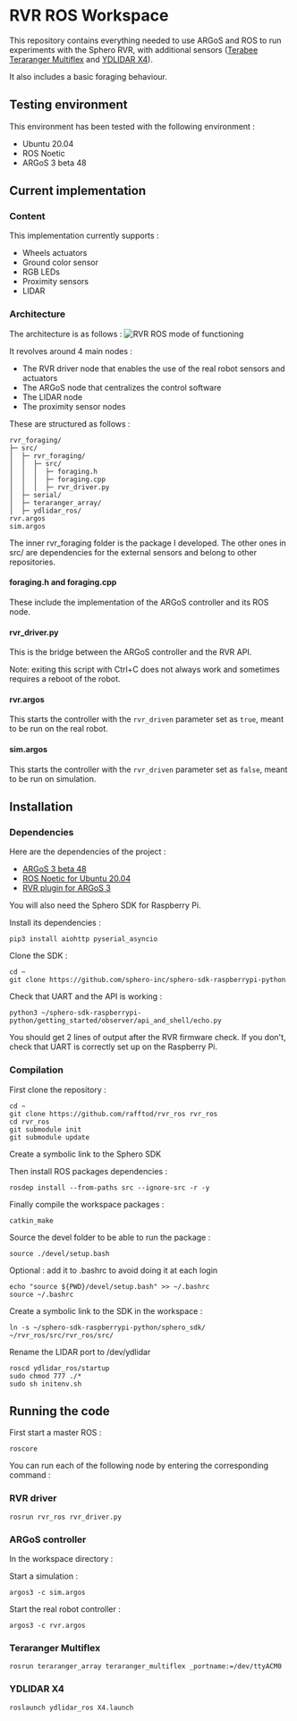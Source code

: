 # RVR ROS Workspace

This repository contains everything needed to use ARGoS and ROS to run experiments with the Sphero RVR, with additional sensors ([Terabee Teraranger Multiflex](https://www.terabee.com/shop/lidar-tof-multi-directional-arrays/teraranger-multiflex/) and [YDLIDAR X4](https://www.ydlidar.com/products/view/5.html)).

It also includes a basic foraging behaviour.

## Testing environment

This environment has been tested with the following environment :

-   Ubuntu 20.04
-   ROS Noetic
-   ARGoS 3 beta 48

## Current implementation

### Content

This implementation currently supports :

-   Wheels actuators
-   Ground color sensor
-   RGB LEDs
-   Proximity sensors
-   LIDAR

### Architecture

The architecture is as follows :
![RVR ROS mode of functioning](https://i.imgur.com/2DQQTra.png "RVR ROS")

It revolves around 4 main nodes :

-   The RVR driver node that enables the use of the real robot sensors and actuators
-   The ARGoS node that centralizes the control software
-   The LIDAR node
-   The proximity sensor nodes

These are structured as follows :

```
rvr_foraging/
├─ src/
│  ├─ rvr_foraging/
│  │  ├─ src/
│  │  │  ├─ foraging.h
│  │  │  ├─ foraging.cpp
│  │  │  ├─ rvr_driver.py
│  ├─ serial/
│  ├─ teraranger_array/
│  ├─ ydlidar_ros/
rvr.argos
sim.argos
```

The inner rvr_foraging folder is the package I developed. The other ones in src/ are dependencies for the external sensors and belong to other repositories.

#### foraging.h and foraging.cpp

These include the implementation of the ARGoS controller and its ROS node.

#### rvr_driver.py

This is the bridge between the ARGoS controller and the RVR API.

Note: exiting this script with Ctrl+C does not always work and sometimes requires a reboot of the robot.

#### rvr.argos

This starts the controller with the `rvr_driven` parameter set as `true`, meant to be run on the real robot.

#### sim.argos

This starts the controller with the `rvr_driven` parameter set as `false`, meant to be run on simulation.

## Installation

### Dependencies

Here are the dependencies of the project :

-   [ARGoS 3 beta 48](https://github.com/ilpincy/argos3/tree/3.0.0-beta48)
-   [ROS Noetic for Ubuntu 20.04](http://wiki.ros.org/noetic/Installation/Ubuntu)
-   [RVR plugin for ARGoS 3](https://github.com/rafftod/argos3-rvr)

You will also need the Sphero SDK for Raspberry Pi.

Install its dependencies :

```
pip3 install aiohttp pyserial_asyncio
```

Clone the SDK :

```
cd ~
git clone https://github.com/sphero-inc/sphero-sdk-raspberrypi-python
```

Check that UART and the API is working :

```
python3 ~/sphero-sdk-raspberrypi-python/getting_started/observer/api_and_shell/echo.py
```

You should get 2 lines of output after the RVR firmware check. If you don't, check that UART is correctly set up on the Raspberry Pi.

### Compilation

First clone the repository :

```
cd ~
git clone https://github.com/rafftod/rvr_ros rvr_ros
cd rvr_ros
git submodule init
git submodule update
```

Create a symbolic link to the Sphero SDK

Then install ROS packages dependencies :

```
rosdep install --from-paths src --ignore-src -r -y
```

Finally compile the workspace packages :

```
catkin_make
```

Source the devel folder to be able to run the package :

```
source ./devel/setup.bash
```

Optional : add it to .bashrc to avoid doing it at each login

```
echo "source ${PWD}/devel/setup.bash" >> ~/.bashrc
source ~/.bashrc
```

Create a symbolic link to the SDK in the workspace :

```
ln -s ~/sphero-sdk-raspberrypi-python/sphero_sdk/ ~/rvr_ros/src/rvr_ros/src/
```

Rename the LIDAR port to /dev/ydlidar

```
roscd ydlidar_ros/startup
sudo chmod 777 ./*
sudo sh initenv.sh
```

## Running the code

First start a master ROS :

```
roscore
```

You can run each of the following node by entering the corresponding command :

### RVR driver

```
rosrun rvr_ros rvr_driver.py
```

### ARGoS controller

In the workspace directory :

Start a simulation :

```
argos3 -c sim.argos
```

Start the real robot controller :

```
argos3 -c rvr.argos
```

### Teraranger Multiflex

```
rosrun teraranger_array teraranger_multiflex _portname:=/dev/ttyACM0
```

### YDLIDAR X4

```
roslaunch ydlidar_ros X4.launch
```
